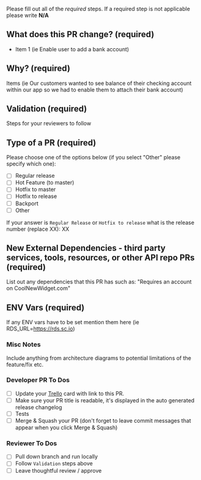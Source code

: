 Please fill out all of the _required_ steps. If a required step is not applicable please write **N/A**

## What does this PR change? (required)

* Item 1 (ie Enable user to add a bank account)

## Why? (required)

Items (ie Our customers wanted to see balance of their checking account within our app so we had to enable them to attach their bank account)

## Validation (required)

Steps for your reviewers to follow

## Type of a PR (required)

Please choose one of the options below (if you select "Other" please specify which one):

- [ ] Regular release
- [ ] Hot Feature (to master)
- [ ] Hotfix to master
- [ ] Hotfix to release
- [ ] Backport
- [ ] Other

If your answer is `Regular Release` or `Hotfix to release` what is the release number (replace XX): XX

## New External Dependencies - third party services, tools, resources, or other API repo PRs (required)

List out any dependencies that this PR has such as:
    "Requires an account on CoolNewWidget.com"

## ENV Vars (required)

If any ENV vars have to be set mention them here (ie RDS_URL=https://rds.sc.io)

### Misc Notes

Include anything from architecture diagrams to potential limitations of the feature/fix etc.

### Developer PR To Dos
- [ ] Update your [Trello](https://www.trello.com) card with link to this PR.
- [ ] Make sure your PR title is readable, it's displayed in the auto generated release changelog
- [ ] Tests
- [ ] Merge & Squash your PR (don't forget to leave commit messages that appear when you click Merge & Squash)

### Reviewer To Dos
- [ ] Pull down branch and run locally
- [ ] Follow `Validation` steps above
- [ ] Leave thoughtful review / approve
